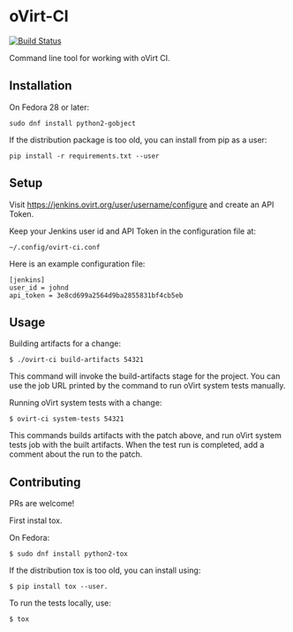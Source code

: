 # oVirt-CI

[![Build Status](https://travis-ci.org/nirs/oci.svg?branch=master)](https://travis-ci.org/nirs/oci)

Command line tool for working with oVirt CI.


## Installation

On Fedora 28 or later:

    sudo dnf install python2-gobject

If the distribution package is too old, you can install from pip as a
user:

    pip install -r requirements.txt --user


## Setup

Visit https://jenkins.ovirt.org/user/username/configure
and create an API Token.

Keep your Jenkins user id and API Token in the configuration file at:

    ~/.config/ovirt-ci.conf

Here is an example configuration file:

    [jenkins]
    user_id = johnd
    api_token = 3e8cd699a2564d9ba2855831bf4cb5eb


## Usage

Building artifacts for a change:

    $ ./ovirt-ci build-artifacts 54321

This command will invoke the build-artifacts stage for the project. You
can use the job URL printed by the command to run oVirt system tests
manually.

Running oVirt system tests with a change:

    $ ovirt-ci system-tests 54321

This commands builds artifacts with the patch above, and run oVirt
system tests job with the built artifacts. When the test run is
completed, add a comment about the run to the patch.


## Contributing

PRs are welcome!

First instal tox.

On Fedora:

    $ sudo dnf install python2-tox

If the distribution tox is too old, you can install using:

    $ pip install tox --user.

To run the tests locally, use:

    $ tox
